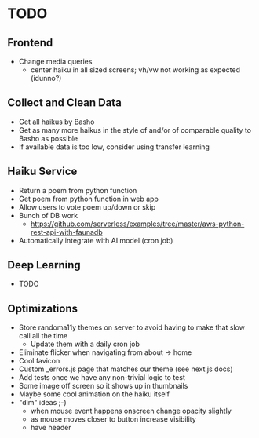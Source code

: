 # TODO

## Frontend

* Change media queries
  * center haiku in all sized screens; vh/vw not working as expected (idunno?)

## Collect and Clean Data

* Get all haikus by Basho
* Get as many more haikus in the style of and/or of comparable quality to Basho
  as possible
* If available data is too low, consider using transfer learning

## Haiku Service

* Return a poem from python function
* Get poem from python function in web app
* Allow users to vote poem up/down or skip
* Bunch of DB work
  * https://github.com/serverless/examples/tree/master/aws-python-rest-api-with-faunadb
* Automatically integrate with AI model (cron job)

## Deep Learning

* TODO

## Optimizations

* Store randoma11y themes on server to avoid having to make that slow call all
  the time
  * Update them with a daily cron job
* Eliminate flicker when navigating from about -> home
* Cool favicon
* Custom \_errors.js page that matches our theme (see next.js docs)
* Add tests once we have any non-trivial logic to test
* Some image off screen so it shows up in thumbnails
* Maybe some cool animation on the haiku itself
* "dim" ideas ;-)
  * when mouse event happens onscreen change opacity slightly
  * as mouse moves closer to button increase visibility
  * have header <Title /> refresh and then fade out upon vote button click

# Notes

## Haiku Data

http://www.tempslibres.org/tl/en/dbhk00.html

## Misc

functionally structured like randoma11y.com (but not necessarily the same look)

http://webdesignernotebook.com/examples/twinkle-twinkle.html (shows poem
styling)

https://www.poetrygenerator.ninja/poem/a1a915bf94233c75 (poem styling) (AI poem
generator)

https://github.com/fchollet/keras/blob/master/examples/lstm_text_generation.py

Generate all haikus at once on the server using the deep learning model, up to a
feasible limit of haikus (determined by faunadb pricing). Then let the voting
find which ones to keep. Every week or month or however long it takes to get
votes on a reasonable amount of the generated haikus, feed the haikus that were
voted up back into the model (not sure if you can feed in the "bad" ones to
train the model against them), then delete all but the good ones, and generate
new ones to fill up to the same feasible limit from before (like 10,000 or
something). Eventually, increase the limit. More sophisticated pruning can be
implemented in the future as an optimization.

<!-- ^^^ this is cool! ^^^ -->
